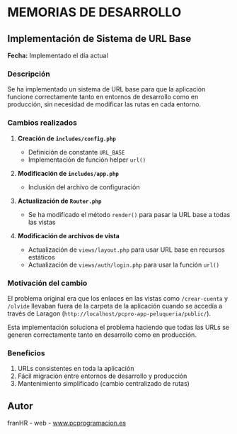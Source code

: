 # MEMORIAS DE DESARROLLO

## Implementación de Sistema de URL Base

**Fecha:** Implementado el día actual

### Descripción
Se ha implementado un sistema de URL base para que la aplicación funcione correctamente tanto en entornos de desarrollo como en producción, sin necesidad de modificar las rutas en cada entorno.

### Cambios realizados

1. **Creación de `includes/config.php`**
   - Definición de constante `URL_BASE`
   - Implementación de función helper `url()`

2. **Modificación de `includes/app.php`**
   - Inclusión del archivo de configuración

3. **Actualización de `Router.php`**
   - Se ha modificado el método `render()` para pasar la URL base a todas las vistas

4. **Modificación de archivos de vista**
   - Actualización de `views/layout.php` para usar URL base en recursos estáticos
   - Actualización de `views/auth/login.php` para usar la función `url()`

### Motivación del cambio
El problema original era que los enlaces en las vistas como `/crear-cuenta` y `/olvide` llevaban fuera de la carpeta de la aplicación cuando se accedía a través de Laragon (`http://localhost/pcpro-app-peluqueria/public/`).

Esta implementación soluciona el problema haciendo que todas las URLs se generen correctamente tanto en desarrollo como en producción.

### Beneficios
1. URLs consistentes en toda la aplicación
2. Fácil migración entre entornos de desarrollo y producción
3. Mantenimiento simplificado (cambio centralizado de rutas)

## Autor
franHR - web - www.pcprogramacion.es 